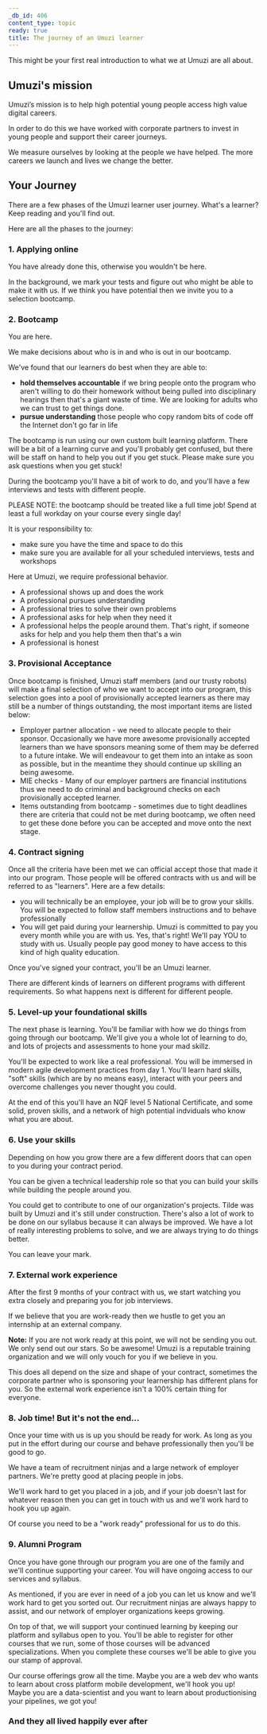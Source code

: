 ```yaml
---
_db_id: 406
content_type: topic
ready: true
title: The journey of an Umuzi learner
---
```


This might be your first real introduction to what we at Umuzi are all about.

## Umuzi's mission

Umuzi’s mission is to help high potential young people access high value digital careers.

In order to do this we have worked with corporate partners to invest in young people and support their career journeys.

We measure ourselves by looking at the people we have helped. The more careers we launch and lives we change the better.

## Your Journey

There are a few phases of the Umuzi learner user journey. What's a learner? Keep reading and you'll find out.

Here are all the phases to the journey:

### 1. Applying online

You have already done this, otherwise you wouldn't be here.

In the background, we mark your tests and figure out who might be able to make it with us. If we think you have potential then we invite you to a selection bootcamp.

### 2. Bootcamp

You are here.

We make decisions about who is in and who is out in our bootcamp.

We've found that our learners do best when they are able to:

- **hold themselves accountable** if we bring people onto the program who aren't willing to do their homework without being pulled into disciplinary hearings then that's a giant waste of time. We are looking for adults who we can trust to get things done.
- **pursue understanding** those people who copy random bits of code off the Internet don't go far in life

The bootcamp is run using our own custom built learning platform. There will be a bit of a learning curve and you'll probably get confused, but there will be staff on hand to help you out if you get stuck. Please make sure you ask questions when you get stuck!

During the bootcamp you'll have a bit of work to do, and you'll have a few interviews and tests with different people.

PLEASE NOTE: the bootcamp should be treated like a full time job! Spend at least a full workday on your course every single day!

It is your responsibility to:

- make sure you have the time and space to do this
- make sure you are available for all your scheduled interviews, tests and workshops

Here at Umuzi, we require professional behavior.

- A professional shows up and does the work
- A professional pursues understanding
- A professional tries to solve their own problems
- A professional asks for help when they need it
- A professional helps the people around them. That's right, if someone asks for help and you help them then that's a win
- A professional is honest

### 3. Provisional Acceptance

Once bootcamp is finished, Umuzi staff members (and our trusty robots) will make a final selection of who we want to accept into our program, this selection goes into a pool of provisionally accepted learners as there may still be a number of things outstanding, the most important items are listed below:

 - Employer partner allocation - we need to allocate people to their sponsor. Occasionally we have more awesome provisionally accepted learners than we have sponsors meaning some of them may be deferred to a future intake. We will endeavour to get them into an intake as soon as possible, but in the meantime they should continue up skilling an being awesome.
 - MIE checks - Many of our employer partners are financial institutions thus we need to do criminal and background checks on each provisionally accepted learner.
 - Items outstanding from bootcamp - sometimes due to tight deadlines there are criteria that could not be met during bootcamp, we often need to get these done before you can be accepted and move onto the next stage.

### 4. Contract signing

Once all the criteria have been met we can official accept those that made it into our program. Those people will be offered contracts with us and will be referred to as "learners". Here are a few details:

- you will technically be an employee, your job will be to grow your skills. You will be expected to follow staff members instructions and to behave professionally
- You will get paid during your learnership. Umuzi is committed to pay you every month while you are with us. Yes, that's right! We'll pay YOU to study with us. Usually people pay good money to have access to this kind of high quality education.

Once you've signed your contract, you'll be an Umuzi learner.

There are different kinds of learners on different programs with different requirements. So what happens next is different for different people.

### 5. Level-up your foundational skills

The next phase is learning. You'll be familiar with how we do things from going through our bootcamp. We'll give you a whole lot of learning to do, and lots of projects and assessments to hone your mad skillz.

You'll be expected to work like a real professional. You will be immersed in modern agile development practices from day 1. You'll learn hard skills, "soft" skills (which are by no means easy), interact with your peers and overcome challenges you never thought you could.

At the end of this you'll have an NQF level 5 National Certificate, and some solid, proven skills, and a network of high potential indviduals who know what you are about.

### 6. Use your skills

Depending on how you grow there are a few different doors that can open to you during your contract period.

You can be given a technical leadership role so that you can build your skills while building the people around you.

You could get to contribute to one of our organization's projects. Tilde was built by Umuzi and it's still under construction. There's also a lot of work to be done on our syllabus because it can always be improved. We have a lot of really interesting problems to solve, and we are always trying to do things better.

You can leave your mark.

### 7. External work experience

After the first 9 months of your contract with us, we start watching you extra closely and preparing you for job interviews.

If we believe that you are work-ready then we hustle to get you an internship at an external company.

**Note:** If you are not work ready at this point, we will not be sending you out. We only send out our stars. So be awesome! Umuzi is a reputable training organization and we will only vouch for you if we believe in you.

This does all depend on the size and shape of your contract, sometimes the corporate partner who is sponsoring your learnership has different plans for you. So the external work experience isn't a 100% certain thing for everyone.


### 8. Job time! But it's not the end...

Once your time with us is up you should be ready for work. As long as you put in the effort during our course and behave professionally then you'll be good to go.

We have a team of recruitment ninjas and a large network of employer partners. We're pretty good at placing people in jobs.

We'll work hard to get you placed in a job, and if your job doesn't last for whatever reason then you can get in touch with us and we'll work hard to hook you up again.

Of course you need to be a "work ready" professional for us to do this.

### 9. Alumni Program

Once you have gone through our program you are one of the family and we'll continue supporting your career. You will have ongoing access to our services and syllabus.

As mentioned, if you are ever in need of a job you can let us know and we'll work hard to get you sorted out. Our recruitment ninjas are always happy to assist, and our network of employer organizations keeps growing.

On top of that, we will support your continued learning by keeping our platform and syllabus open to you. You'll be able to register for other courses that we run, some of those courses will be advanced specializations. When you complete these courses we'll be able to give you our stamp of approval.

Our course offerings grow all the time. Maybe you are a web dev who wants to learn about cross platform mobile development, we'll hook you up! Maybe you are a data-scientist and you want to learn about productionising your pipelines, we got you!

### And they all lived happily ever after
